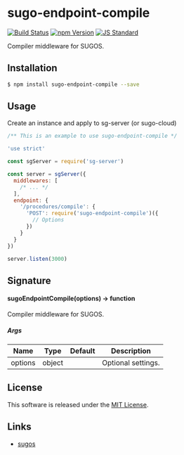 sugo-endpoint-compile
==========

<!---
This file is generated by ape-tmpl. Do not update manually.
--->

<!-- Badge Start -->
<a name="badges"></a>

[![Build Status][bd_travis_com_shield_url]][bd_travis_com_url]
[![npm Version][bd_npm_shield_url]][bd_npm_url]
[![JS Standard][bd_standard_shield_url]][bd_standard_url]

[bd_repo_url]: https://github.com/realglobe-Inc/sugo-middleware-compile
[bd_travis_url]: http://travis-ci.org/realglobe-Inc/sugo-middleware-compile
[bd_travis_shield_url]: http://img.shields.io/travis/realglobe-Inc/sugo-middleware-compile.svg?style=flat
[bd_travis_com_url]: http://travis-ci.com/realglobe-Inc/sugo-middleware-compile
[bd_travis_com_shield_url]: https://api.travis-ci.com/realglobe-Inc/sugo-middleware-compile.svg?token=aeFzCpBZebyaRijpCFmm
[bd_license_url]: https://github.com/realglobe-Inc/sugo-middleware-compile/blob/master/LICENSE
[bd_codeclimate_url]: http://codeclimate.com/github/realglobe-Inc/sugo-middleware-compile
[bd_codeclimate_shield_url]: http://img.shields.io/codeclimate/github/realglobe-Inc/sugo-middleware-compile.svg?style=flat
[bd_codeclimate_coverage_shield_url]: http://img.shields.io/codeclimate/coverage/github/realglobe-Inc/sugo-middleware-compile.svg?style=flat
[bd_gemnasium_url]: https://gemnasium.com/realglobe-Inc/sugo-middleware-compile
[bd_gemnasium_shield_url]: https://gemnasium.com/realglobe-Inc/sugo-middleware-compile.svg
[bd_npm_url]: http://www.npmjs.org/package/sugo-endpoint-compile
[bd_npm_shield_url]: http://img.shields.io/npm/v/sugo-endpoint-compile.svg?style=flat
[bd_standard_url]: http://standardjs.com/
[bd_standard_shield_url]: https://img.shields.io/badge/code%20style-standard-brightgreen.svg

<!-- Badge End -->


<!-- Description Start -->
<a name="description"></a>

Compiler middleware for SUGOS.

<!-- Description End -->


<!-- Overview Start -->
<a name="overview"></a>



<!-- Overview End -->


<!-- Sections Start -->
<a name="sections"></a>

<!-- Section from "doc/guides/01.Installation.md.hbs" Start -->

<a name="section-doc-guides-01-installation-md"></a>
Installation
-----

```bash
$ npm install sugo-endpoint-compile --save
```


<!-- Section from "doc/guides/01.Installation.md.hbs" End -->

<!-- Section from "doc/guides/02.Usage.md.hbs" Start -->

<a name="section-doc-guides-02-usage-md"></a>
Usage
---------

Create an instance and apply to sg-server (or sugo-cloud)

```javascript
/** This is an example to use sugo-endpoint-compile */

'use strict'

const sgServer = require('sg-server')

const server = sgServer({
  middlewares: [
    /* ... */
  ],
  endpoint: {
    '/procedures/compile': {
      'POST': require('sugo-endpoint-compile')({
        // Options
      })
    }
  }
})

server.listen(3000)

```


<!-- Section from "doc/guides/02.Usage.md.hbs" End -->

<!-- Section from "doc/guides/03.Signature.md.hbs" Start -->

<a name="section-doc-guides-03-signature-md"></a>
Signature
-------

#### sugoEndpointCompile(options) -> function

Compiler middleware for SUGOS.

##### Args

| Name | Type | Default | Description |
| --- | ---- | --- | --- |
| options | object  |  | Optional settings. |


<!-- Section from "doc/guides/03.Signature.md.hbs" End -->


<!-- Sections Start -->


<!-- LICENSE Start -->
<a name="license"></a>

License
-------
This software is released under the [MIT License](https://github.com/realglobe-Inc/sugo-middleware-compile/blob/master/LICENSE).

<!-- LICENSE End -->


<!-- Links Start -->
<a name="links"></a>

Links
------

+ [sugos](https://github.com/realglobe-Inc/sugos)

<!-- Links End -->
